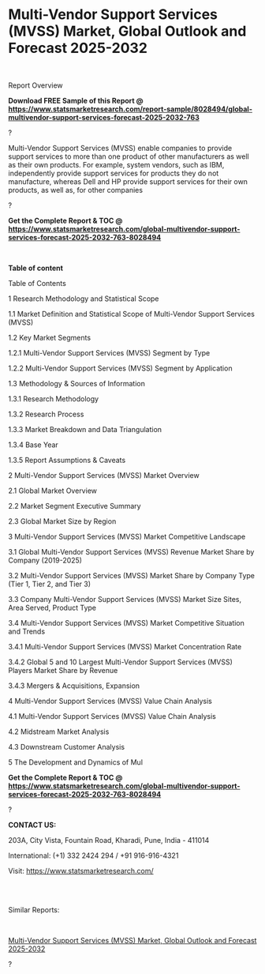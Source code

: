 <h1>Multi-Vendor Support Services (MVSS) Market, Global Outlook and Forecast 2025-2032</h1><br/><p>Report Overview</p>
 
 
 
 <div><b>Download FREE Sample of this Report @ <a href="https://www.statsmarketresearch.com/download-free-sample/8028494/global-multivendor-support-services-forecast-2025-2032-763">https://www.statsmarketresearch.com/report-sample/8028494/global-multivendor-support-services-forecast-2025-2032-763</a></b></div>
 
 
 
 <p>? </p>
 
 
 
 <p>Multi-Vendor Support Services (MVSS) enable companies to provide support services to more than one product of other manufacturers as well as their own products. For example, system vendors, such as IBM, independently provide support services for products they do not manufacture, whereas Dell and HP provide support services for their own products, as well as, for other companies</p>
 
 
 
 <p>? </p>
 
 
 
 <div><b>Get the Complete Report & TOC @ <a href="https://www.statsmarketresearch.com/global-multivendor-support-services-forecast-2025-2032-763-8028494">https://www.statsmarketresearch.com/global-multivendor-support-services-forecast-2025-2032-763-8028494</a></b></div>
 
 
 
 <p><br />
 
 <b>Table of content</b></p>
 
 
 
 <p>Table of Contents<br />
 
 1 Research Methodology and Statistical Scope<br />
 
 1.1 Market Definition and Statistical Scope of Multi-Vendor Support Services (MVSS)<br />
 
 1.2 Key Market Segments<br />
 
 1.2.1 Multi-Vendor Support Services (MVSS) Segment by Type<br />
 
 1.2.2 Multi-Vendor Support Services (MVSS) Segment by Application<br />
 
 1.3 Methodology & Sources of Information<br />
 
 1.3.1 Research Methodology<br />
 
 1.3.2 Research Process<br />
 
 1.3.3 Market Breakdown and Data Triangulation<br />
 
 1.3.4 Base Year<br />
 
 1.3.5 Report Assumptions & Caveats<br />
 
 2 Multi-Vendor Support Services (MVSS) Market Overview<br />
 
 2.1 Global Market Overview<br />
 
 2.2 Market Segment Executive Summary<br />
 
 2.3 Global Market Size by Region<br />
 
 3 Multi-Vendor Support Services (MVSS) Market Competitive Landscape<br />
 
 3.1 Global Multi-Vendor Support Services (MVSS) Revenue Market Share by Company (2019-2025)<br />
 
 3.2 Multi-Vendor Support Services (MVSS) Market Share by Company Type (Tier 1, Tier 2, and Tier 3)<br />
 
 3.3 Company Multi-Vendor Support Services (MVSS) Market Size Sites, Area Served, Product Type<br />
 
 3.4 Multi-Vendor Support Services (MVSS) Market Competitive Situation and Trends<br />
 
 3.4.1 Multi-Vendor Support Services (MVSS) Market Concentration Rate<br />
 
 3.4.2 Global 5 and 10 Largest Multi-Vendor Support Services (MVSS) Players Market Share by Revenue<br />
 
 3.4.3 Mergers & Acquisitions, Expansion<br />
 
 4 Multi-Vendor Support Services (MVSS) Value Chain Analysis<br />
 
 4.1 Multi-Vendor Support Services (MVSS) Value Chain Analysis<br />
 
 4.2 Midstream Market Analysis<br />
 
 4.3 Downstream Customer Analysis<br />
 
 5 The Development and Dynamics of Mul</p>
 
 
 
 <div><b>Get the Complete Report & TOC @ <a href="https://www.statsmarketresearch.com/global-multivendor-support-services-forecast-2025-2032-763-8028494">https://www.statsmarketresearch.com/global-multivendor-support-services-forecast-2025-2032-763-8028494</a></b></div>
 
 
 
 <p>? </p>
 
 
 
 <p><b>CONTACT US:</b><br />
 
 203A, City Vista, Fountain Road, Kharadi, Pune, India - 411014<br />
 
 International: (+1) 332 2424 294 / +91 916-916-4321<br />
 
 Visit: <a href="https://www.statsmarketresearch.com/">https://www.statsmarketresearch.com/</a><br />
 
 <br />
 
 <br />
 
 Similar Reports:<br />
 
 <br />
 
 <a href="https://www.statsmarketresearch.com/global-multivendor-support-services-forecast-2025-2032-89-8028495">Multi-Vendor Support Services (MVSS) Market, Global Outlook and Forecast 2025-2032</a><br />
 
 ? </p>